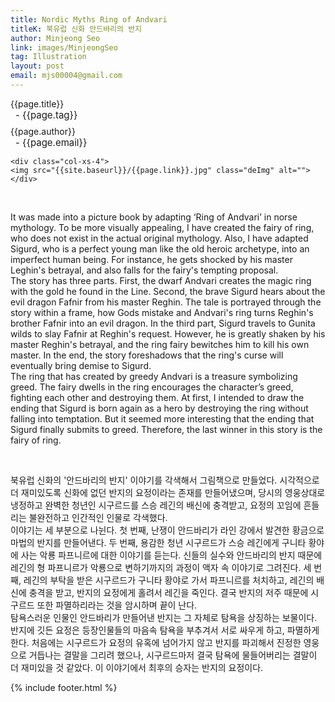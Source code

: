 ```yaml
---
title: Nordic Myths Ring of Andvari
titleK: 북유럽 신화 안드바리의 반지
author: Minjeong Seo
link: images/MinjeongSeo
tag: Illustration
layout: post
email: mjs00004@gmail.com
---	
```


<div class="container">

<div class="deDep">
{{page.title}}<br>
<p style="font-size:15px; margin:0px; padding:0px 0px 0px 8px; margin:0px 0px 8px 0px;">- {{page.tag}}</p>
{{page.author}}<br>
<p style="font-size:15px; margin:0px; padding:0px 0px 0px 8px;">- {{page.email}}</p>
</div>


<div class="row" class="imgcolor">
	
	<div class="col-xs-4">
	<img src="{{site.baseurl}}/{{page.link}}.jpg" class="deImg" alt=""></div>
	
</div>
<br>

<div class="det lato">



It was made into a picture book by adapting ‘Ring of Andvari’ in norse mythology. To be more visually appealing, I have created the fairy of ring, who does not exist in the actual original mythology. Also, I have adapted Sigurd, who is a perfect young man like the old heroic archetype, into an imperfect human being. For instance, he gets shocked by his master Leghin's betrayal, and also falls for the fairy's tempting proposal.
<br>
The story has three parts. First, the dwarf Andvari creates the magic ring with the gold he found in the Line. Second, the brave Sigurd hears about the evil dragon Fafnir from his master Reghin. The tale is portrayed through the story within a frame, how Gods mistake and Andvari's ring turns Reghin's brother Fafnir into an evil dragon. In the third part, Sigurd travels to Gunita wilds to slay Fafnir at Reghin's request. However, he is greatly shaken by his master Reghin's betrayal, and the ring fairy bewitches him to kill his own master. In the end, the story foreshadows that the ring's curse will eventually bring demise to Sigurd.
<br>
The ring that has created by greedy Andvari is a treasure symbolizing greed. The fairy dwells in the ring encourages the character’s greed, fighting each other and destroying them. At first, I intended to draw the ending that Sigurd is born again as a hero by destroying the ring without falling into temptation. But it seemed more interesting that the ending that Sigurd finally submits to greed. Therefore, the last winner in this story is the fairy of ring.



</div>

<br>

<div class="noto">

북유럽 신화의 '안드바리의 반지' 이야기를 각색해서 그림책으로 만들었다. 시각적으로 더 재미있도록 신화에 없던 반지의 요정이라는 존재를 만들어냈으며, 당시의 영웅상대로 냉정하고 완벽한 청년인 시구르드를 스승 레긴의 배신에 충격받고, 요정의 꼬임에 흔들리는 불완전하고 인간적인 인물로 각색했다.
<br>
이야기는 세 부분으로 나뉜다. 첫 번째, 난쟁이 안드바리가 라인 강에서 발견한 황금으로 마법의 반지를 만들어낸다. 두 번째, 용감한 청년 시구르드가 스승 레긴에게 구니타 황야에 사는 악룡 파프니르에 대한 이야기를 듣는다. 신들의 실수와 안드바리의 반지 때문에 레긴의 형 파프니르가 악룡으로 변하기까지의 과정이 액자 속 이야기로 그려진다. 세 번째, 레긴의 부탁을 받은 시구르드가 구니타 황야로 가서 파프니르를 처치하고, 레긴의 배신에 충격을 받고, 반지의 요정에게 홀려서 레긴을 죽인다. 결국 반지의 저주 때문에 시구르드 또한 파멸하리라는 것을 암시하며 끝이 난다.
<br>
탐욕스러운 인물인 안드바리가 만들어낸 반지는 그 자체로 탐욕을 상징하는 보물이다. 반지에 깃든 요정은 등장인물들의 마음속 탐욕을 부추겨서 서로 싸우게 하고, 파멸하게 한다. 처음에는 시구르드가 요정의 유혹에 넘어가지 않고 반지를 파괴해서 진정한 영웅으로 거듭나는 결말을 그리려 했으나, 시구르드마저 결국 탐욕에 물들어버리는 결말이 더 재미있을 것 같았다. 이 이야기에서 최후의 승자는 반지의 요정이다.


</div>


	

</div> 

{% include footer.html %}